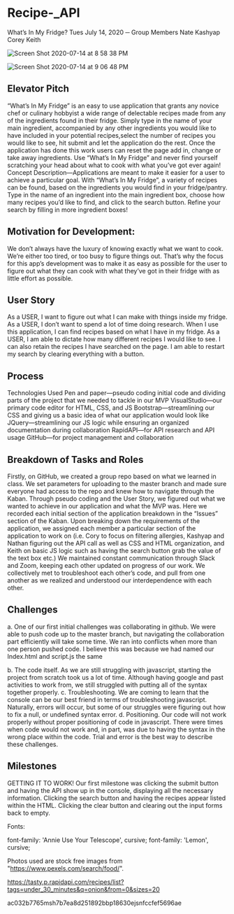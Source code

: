 # Recipe-_API
What’s In My Fridge?
Tues July 14, 2020
─
Group Members
Nate
Kashyap
Corey
Keith

![Screen Shot 2020-07-14 at 8 58 38 PM](https://user-images.githubusercontent.com/63524583/87491017-0fce1b80-c615-11ea-9721-8fa11553f3a4.png)

![Screen Shot 2020-07-14 at 9 06 48 PM](https://user-images.githubusercontent.com/63524583/87491408-0b563280-c616-11ea-84c5-9a681b9dd331.png)

## Elevator Pitch
“What’s In My Fridge” is an easy to use application that grants any novice chef or culinary hobbyist a wide range of delectable recipes made from any of the ingredients found in their fridge.  Simply type in the name of your main ingredient, accompanied by any other ingredients you would like to have included in your potential recipes,select the number of recipes you would like to see, hit submit and let the application do the rest.  Once the application has done this work users can reset the page add in, change or take away ingredients.  Use “What’s In My Fridge” and never find yourself scratching your head about what to cook with what you’ve got ever again!
Concept
Description—Applications are meant to make it easier for a user to achieve a particular goal. With “What’s In My Fridge”, a variety of recipes can be found, based on the ingredients you would find in your fridge/pantry.  Type in the name of an ingredient into the main ingredient box, choose how many recipes you’d like to find, and click to the search button. Refine your search by filling in more ingredient boxes!



## Motivation for Development:
We don’t always have the luxury of knowing exactly what we want to cook.  We’re either too tired, or too busy to figure things out.  That’s why the focus for this app’s development was to make it as easy as possible for the user to figure out what they can cook with what they’ve got in their fridge with as little effort as possible.



## User Story
As a USER, I want to figure out what I can make with things inside my fridge.
As a USER, I don’t want to spend a lot of time doing research.
When I use this application, I can find recipes based on what I have in my fridge.
As a USER,  I am  able to dictate how many different recipes I would like to see.
I can also retain the recipes I have searched on the page.
I am able to restart my search by clearing everything with a button. 




## Process
Technologies Used
Pen and paper—pseudo coding initial code and dividing parts of the project that we needed to tackle in our MVP
VisualStudio—our primary code editor for HTML, CSS, and JS
Bootstrap—streamlining our CSS and giving us a basic idea of what our application would look like
JQuery—streamlining our JS logic while ensuring an organized documentation during collaboration
RapidAPI—for API research and API usage
GitHub—for project management and collaboration


## Breakdown of Tasks and Roles
Firstly, on GitHub, we created a group repo based on what we learned in class.  We set parameters for uploading to the master branch and made sure everyone had access to the repo and knew how to navigate through the Kaban. 
Through pseudo coding and the User Story, we figured out what we wanted to achieve in our application and what the MVP was. Here we recorded each initial section of the application breakdown in the “Issues” section of the Kaban. 
Upon breaking down the requirements of the application, we assigned each member a particular section of the application to work on (i.e. Cory to focus on filtering allergies, Kashyap and Nathan figuring out the API call as well as CSS and HTML organization, and Keith on basic JS logic such as having the search button grab the value of the text box etc.)
We maintained constant communication through Slack and Zoom, keeping each other updated on progress of our work.  We collectively met to troubleshoot each other’s code, and pull from one another as we realized and understood our interdependence with each other.


## Challenges

a. One of our first initial challenges was collaborating in github. We were able to push code up to the master branch, but navigating the collaboration part efficiently will take some time. We ran into conflicts when more than one person pushed code. I believe this was because we had named our Index.html and script.js the same

b. The code itself.  As we are still struggling with javascript, starting the project from scratch took us a lot of time. Although having google and past activities to work from, we still struggled with putting all of the syntax together properly. 
c. Troubleshooting. We are coming to learn that the console can be our best friend in terms of troubleshooting javascript. Naturally, errors will occur, but some of our struggles were figuring out how to fix a null, or undefined syntax error. 
d. Positioning. Our code will not work properly without proper positioning of code in javascript.  There were times when code would not work and, in part, was due to having the syntax in the wrong place within the code. Trial and error is the best way to describe these challenges. 




## Milestones
GETTING IT TO WORK!
Our first milestone was clicking the submit button and having the API show up in the console, displaying all the necessary information.
Clicking the search button and having the recipes appear listed within the HTML.
Clicking the clear button and clearing out the input forms back to empty.

Fonts: <link href="https://fonts.googleapis.com/css2?family=Annie+Use+Your+Telescope&family=Lemon&display=swap" rel="stylesheet">

font-family: 'Annie Use Your Telescope', cursive;
font-family: 'Lemon', cursive;


Photos used are stock free images from "https://www.pexels.com/search/food/".

https://tasty.p.rapidapi.com/recipes/list?tags=under_30_minutes&q=onion&from=0&sizes=20

ac032b7765msh7b7ea8d251892bbp18630ejsnfccfef5696ae
